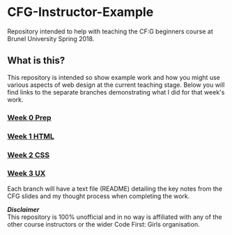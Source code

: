 # CFG-Instructor-Example
Repository intended to help with teaching the CF:G beginners course at Brunel University Spring 2018.

## What is this?
This repository is intended so show example work and how you might use various aspects of web design at the current teaching stage.
Below you will find links to the separate branches demonstrating what I did for that week's work.

### [Week 0 Prep](https://github.com/seumoose/CFG-Instructor-Example/tree/Week-0-Pre-Course-Preparation)

### [Week 1 HTML](https://github.com/seumoose/CFG-Instructor-Example/tree/Week-1-Getting-Started-and-HTML)

### [Week 2 CSS](https://github.com/seumoose/CFG-Instructor-Example/tree/Week-2-CSS)

### [Week 3 UX](https://github.com/seumoose/CFG-Instructor-Example/tree/Week-3-UX)

Each branch will have a text file (README) detailing the key notes from the CFG slides and my thought process when completing the work.

**_Disclaimer_**  
This repository is 100% unofficial and in no way is affiliated with any of the other course instructors or the wider Code First: Girls organisation.
